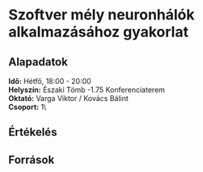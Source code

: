 # Szoftver mély neuronhálók alkalmazásához gyakorlat

## Alapadatok
**Idő:** Hétfő, 18:00 - 20:00\
**Helyszín:** Északi Tömb -1.75 Konferenciaterem\
**Oktató:** Varga Viktor / Kovács Bálint\
**Csoport:** 1\

## Értékelés

## Források